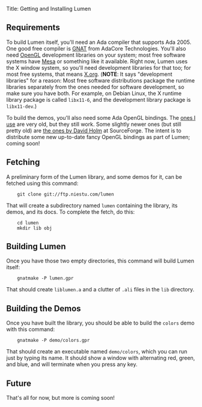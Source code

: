 Title: Getting and Installing Lumen

## Requirements

To build Lumen itself, you'll need an Ada compiler that supports Ada 2005.
One good free compiler is [GNAT][] from AdaCore Technologies.  You'll also
need [OpenGL][] development libraries on your system; most free software
systems have [Mesa][] or something like it available.  Right now, Lumen uses
the X window system, so you'll need development libraries for that too; for
most free systems, that means [X.org][].  (**NOTE**: It says "development
libraries" for a reason: Most free software distributions package the runtime
libraries separately from the ones needed for software development, so make
sure you have both.  For example, on Debian Linux, the X runtime library
package is called `libx11-6`, and the development library package is
`libx11-dev`.)

To build the demos, you'll also need some Ada OpenGL bindings.  The
[ones I use][oglada] are very old, but they still work.  Some slightly newer
ones (but still pretty old) are [the ones by David Holm][holm] at
SourceForge.  The intent is to distribute some new up-to-date fancy OpenGL
bindings as part of Lumen; coming soon!

## Fetching

A preliminary form of the Lumen library, and some demos for it, can be fetched
using this command:

        git clone git://ftp.niestu.com/lumen

That will create a subdirectory named `lumen` containing the library, its
demos, and its docs.  To complete the fetch, do this:

        cd lumen
        mkdir lib obj

## Building Lumen

Once you have those two empty directories, this command will build Lumen itself:

        gnatmake -P lumen.gpr

That should create `liblumen.a` and a clutter of `.ali` files in the `lib`
directory.

## Building the Demos

Once you have built the library, you should be able to build the `colors` demo
with this command:

        gnatmake -P demo/colors.gpr

That should create an executable named `demo/colors`, which you can run just
by typing its name.  It should show a window with alternating red, green, and
blue, and will terminate when you press any key.

## Future

That's all for now, but more is coming soon!


[git]:     http://git-scm.com/
[gnat]:    http://libre.adacore.com/libre/
[mesa]:    http://www.mesa3d.org/
[opengl]:  http://www.opengl.org/
[x.org]:   http://www.x.org/wiki/
[oglada]:  http://www.niestu.com/software/oglada-0.3.tar.bz2
[holm]:    http://adaopengl.sourceforge.net/
